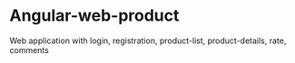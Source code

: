 # Angular-web-product
Web application with login, registration, product-list, product-details, rate, comments
